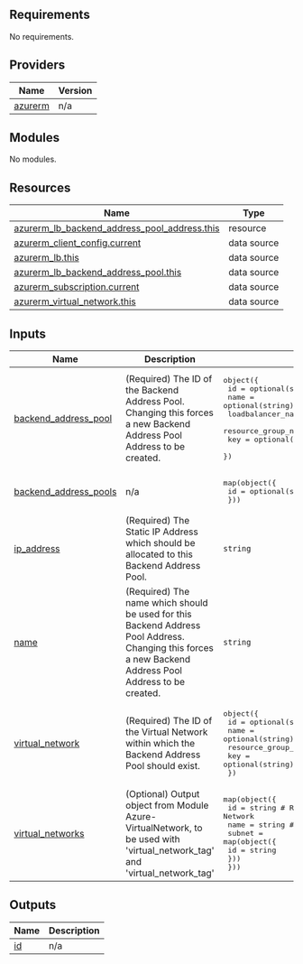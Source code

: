 <!-- BEGIN_TF_DOCS -->
## Requirements

No requirements.

## Providers

| Name | Version |
|------|---------|
| <a name="provider_azurerm"></a> [azurerm](#provider\_azurerm) | n/a |

## Modules

No modules.

## Resources

| Name | Type |
|------|------|
| [azurerm_lb_backend_address_pool_address.this](https://registry.terraform.io/providers/hashicorp/azurerm/latest/docs/resources/lb_backend_address_pool_address) | resource |
| [azurerm_client_config.current](https://registry.terraform.io/providers/hashicorp/azurerm/latest/docs/data-sources/client_config) | data source |
| [azurerm_lb.this](https://registry.terraform.io/providers/hashicorp/azurerm/latest/docs/data-sources/lb) | data source |
| [azurerm_lb_backend_address_pool.this](https://registry.terraform.io/providers/hashicorp/azurerm/latest/docs/data-sources/lb_backend_address_pool) | data source |
| [azurerm_subscription.current](https://registry.terraform.io/providers/hashicorp/azurerm/latest/docs/data-sources/subscription) | data source |
| [azurerm_virtual_network.this](https://registry.terraform.io/providers/hashicorp/azurerm/latest/docs/data-sources/virtual_network) | data source |

## Inputs

| Name | Description | Type | Default | Required |
|------|-------------|------|---------|:--------:|
| <a name="input_backend_address_pool"></a> [backend\_address\_pool](#input\_backend\_address\_pool) | (Required) The ID of the Backend Address Pool. Changing this forces a new Backend Address Pool Address to be created. | <pre>object({<br>    id                  = optional(string)<br>    name                = optional(string)<br>    loadbalancer_name   = optional(string)<br>    resource_group_name = optional(string)<br>    key                 = optional(string)<br>  })</pre> | n/a | yes |
| <a name="input_backend_address_pools"></a> [backend\_address\_pools](#input\_backend\_address\_pools) | n/a | <pre>map(object({<br>    id = optional(string)<br>  }))</pre> | `{}` | no |
| <a name="input_ip_address"></a> [ip\_address](#input\_ip\_address) | (Required) The Static IP Address which should be allocated to this Backend Address Pool. | `string` | n/a | yes |
| <a name="input_name"></a> [name](#input\_name) | (Required) The name which should be used for this Backend Address Pool Address. Changing this forces a new Backend Address Pool Address to be created. | `string` | n/a | yes |
| <a name="input_virtual_network"></a> [virtual\_network](#input\_virtual\_network) | (Required) The ID of the Virtual Network within which the Backend Address Pool should exist. | <pre>object({<br>    id                  = optional(string)<br>    name                = optional(string)<br>    resource_group_name = optional(string)<br>    key                 = optional(string)<br>  })</pre> | n/a | yes |
| <a name="input_virtual_networks"></a> [virtual\_networks](#input\_virtual\_networks) | (Optional) Output object from Module Azure-VirtualNetwork, to be used with 'virtual\_network\_tag' and 'virtual\_network\_tag' | <pre>map(object({<br>    id   = string # Resource ID of the virtual Network<br>    name = string # Name of the Virtual Network<br>    subnet = map(object({<br>      id = string<br>    }))<br>  }))</pre> | `{}` | no |

## Outputs

| Name | Description |
|------|-------------|
| <a name="output_id"></a> [id](#output\_id) | n/a |
<!-- END_TF_DOCS -->